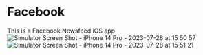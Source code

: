# Facebook
This is a Facebook Newsfeed iOS app 
![Simulator Screen Shot - iPhone 14 Pro - 2023-07-28 at 15 50 57](https://github.com/badalaryal11/Facebook/assets/35680989/c9776b77-e651-4b72-b431-b0c70928e7b3)
![Simulator Screen Shot - iPhone 14 Pro - 2023-07-28 at 15 51 21](https://github.com/badalaryal11/Facebook/assets/35680989/8cae9f37-2848-4e1c-b6a0-069177129334)
